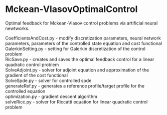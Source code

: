 # Mckean-VlasovOptimalControl
Optimal feedback for Mckean-Vlasov control problems via artificial neural newtworks. 

CoefficientsAndCost.py   - modify discretization parameters, neural network parameters, parameters of the controlled state equation and cost functional\
GalerkinSetting.py       - setting for Galerkin discretization of the control problem\
RicSave.py               - creates and saves the optimal feedback control for a linear quadratic control problem\
SolveAdjoint.py          - solver for adjoint equation and approximation of the gradient of the cost functional\
SolveSpde.py             - solver for controlled spde\
generateRef.py           - generates a reference profile/target profile for the controlled equation\
optimization.py          - gradient descent algorithm\
solveRicc.py             - solver for Riccatti equation for linear quadratic control problem
